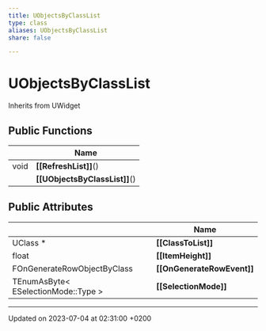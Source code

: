 ```yaml
---
title: UObjectsByClassList
type: class
aliases: UObjectsByClassList
share: false

---
```


# UObjectsByClassList





Inherits from UWidget

## Public Functions

|                | Name           |
| -------------- | -------------- |
| void | **[[RefreshList]]**() |
| | **[[UObjectsByClassList]]**() |

## Public Attributes

|                | Name           |
| -------------- | -------------- |
| UClass * | **[[ClassToList]]**  |
| float | **[[ItemHeight]]**  |
| FOnGenerateRowObjectByClass | **[[OnGenerateRowEvent]]**  |
| TEnumAsByte< ESelectionMode::Type > | **[[SelectionMode]]**  |

-------------------------------

Updated on 2023-07-04 at 02:31:00 +0200